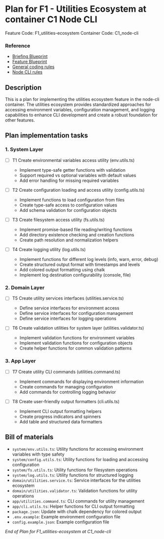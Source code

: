 # Plan for F1 - Utilities Ecosystem at container C1 Node CLI

Feature Code: F1_utilities-ecosystem
Container Code: C1_node-cli

<!--
  !IMPORTANT
  No code will be generated at this point. Just the steps for generating it.
-->

### Reference

- [Briefing Blueprint](/docs/briefing.blueprint.md)
- [Feature Blueprint](/docs/F1/utilities-ecosystem.blueprint.md)
- [General coding rules](/.ai/builder/rules/code.rules.md)
- [Node CLI rules](/.ai/builder/rules/node-cli.rules.md)

## Description

This is a plan for implementing the utilities ecosystem feature in the node-cli container. The utilities ecosystem provides standardized approaches for accessing environment variables, configuration management, and logging capabilities to enhance CLI development and create a robust foundation for other features.

## Plan implementation tasks

### 1. System Layer

- [ ] T1 Create environmental variables access utility (env.utils.ts)
  - Implement type-safe getter functions with validation
  - Support required vs optional variables with default values
  - Add error handling for missing required variables

- [ ] T2 Create configuration loading and access utility (config.utils.ts)
  - Implement functions to load configuration from files
  - Create type-safe access to configuration values
  - Add schema validation for configuration objects

- [ ] T3 Create filesystem access utility (fs.utils.ts)
  - Implement promise-based file reading/writing functions
  - Add directory existence checking and creation functions
  - Create path resolution and normalization helpers

- [ ] T4 Create logging utility (log.utils.ts)
  - Implement functions for different log levels (info, warn, error, debug)
  - Create structured output format with timestamps and levels
  - Add colored output formatting using chalk
  - Implement log destination configurability (console, file)

### 2. Domain Layer

- [ ] T5 Create utility services interfaces (utilities.service.ts)
  - Define service interfaces for environment access
  - Define service interfaces for configuration management
  - Define service interfaces for logging operations

- [ ] T6 Create validation utilities for system layer (utilities.validator.ts)
  - Implement validation functions for environment variables
  - Implement validation functions for configuration objects
  - Create helper functions for common validation patterns

### 3. App Layer

- [ ] T7 Create utility CLI commands (utilities.command.ts)
  - Implement commands for displaying environment information
  - Create commands for managing configuration
  - Add commands for controlling logging behavior

- [ ] T8 Create user-friendly output formatters (cli.utils.ts)
  - Implement CLI output formatting helpers
  - Create progress indicators and spinners
  - Add table and structured data formatters

## Bill of materials

- `system/env.utils.ts`: Utility functions for accessing environment variables with type safety
- `system/config.utils.ts`: Utility functions for loading and accessing configuration
- `system/fs.utils.ts`: Utility functions for filesystem operations
- `system/log.utils.ts`: Utility functions for structured logging
- `domain/utilities.service.ts`: Service interfaces for the utilities ecosystem
- `domain/utilities.validator.ts`: Validation functions for utility operations
- `app/utilities.command.ts`: CLI commands for utility management
- `app/cli.utils.ts`: Helper functions for CLI output formatting
- `package.json`: Update with chalk dependency for colored output
- `.env.example`: Example environment configuration file
- `config.example.json`: Example configuration file

_End of Plan for F1_utilities-ecosystem at C1_node-cli_